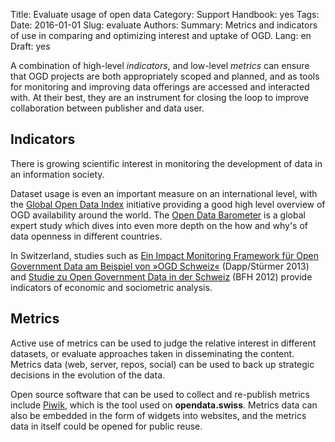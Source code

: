 Title: Evaluate usage of open data
Category: Support
Handbook: yes
Tags:
Date: 2016-01-01
Slug: evaluate
Authors:
Summary: Metrics and indicators of use in comparing and optimizing interest and uptake of OGD.
Lang: en
Draft: yes


A combination of high-level *indicators*, and low-level *metrics* can ensure that OGD projects are both appropriately scoped and planned, and as tools for monitoring and improving data offerings are accessed and interacted with. At their best, they are an instrument for closing the loop to improve collaboration between publisher and data user.

## Indicators

There is growing scientific interest in monitoring the development of data in an information society.

Dataset usage is even an important measure on an international level, with the [Global Open Data Index](http://index.okfn.org) initiative providing a good high level overview of OGD availability around the world. The [Open Data Barometer](http://www.opendatabarometer.org/) is a global expert study which dives into even more depth on the how and why's of data openness in different countries.

In Switzerland, studies such as [Ein Impact Monitoring Framework für Open Government Data am Beispiel von »OGD Schweiz«](http://digisus.com/blog/wp-content/uploads/2013/06/OGD-CH-IMF-DACHLI-Bericht-V04-DOWNLOAD-VERSION.pdf) (Dapp/Stürmer 2013) and [Studie zu Open Government Data in der Schweiz](http://www.wirtschaft.bfh.ch/de/forschung/aktuell/newsdetails/article/studie-zu-open-government-data-in-der-schweiz/1100.html) (BFH 2012) provide indicators of economic and sociometric analysis.

## Metrics

Active use of metrics can be used to judge the relative interest in different datasets, or evaluate approaches taken in disseminating the content. Metrics data (web, server, repos, social) can be used to back up strategic decisions in the evolution of the data.

Open source software that can be used to collect and re-publish metrics include [Piwik](http://www.piwik.org/), which is the tool used on **opendata.swiss**. Metrics data can also be embedded in the form of widgets into websites, and the metrics data in itself could be opened for public reuse.
